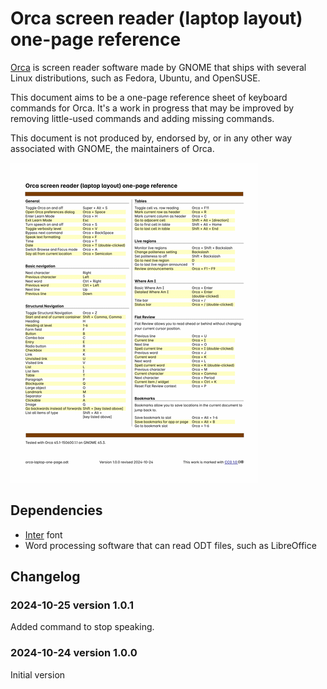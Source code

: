 # Orca screen reader (laptop layout) one-page reference
[Orca](https://orca.gnome.org) is screen reader software made by GNOME that ships with several Linux distributions, such as Fedora, Ubuntu, and OpenSUSE. 

This document aims to be a one-page reference sheet of keyboard commands for Orca. It's a work in progress that may be improved by removing little-used commands and adding missing commands. 

This document is not produced by, endorsed by, or in any other way associated with GNOME, the maintainers of Orca. 

![Thumbnail image of reference sheet, showing keyboard commands arranged into eight sections in two columns](thumbnail.png)

## Dependencies
- [Inter](https://fonts.google.com/specimen/Inter) font
- Word processing software that can read ODT files, such as LibreOffice

## Changelog
### 2024-10-25 version 1.0.1
Added command to stop speaking.

### 2024-10-24 version 1.0.0
Initial version
